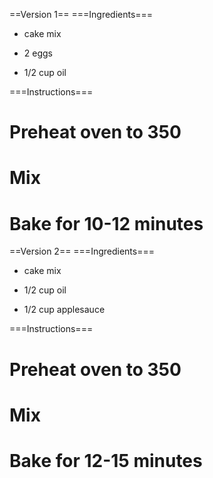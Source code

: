 ==Version 1==
===Ingredients===

* cake mix

* 2 eggs

* 1/2 cup oil

===Instructions===

# Preheat oven to 350
# Mix
# Bake for 10-12 minutes

==Version 2==
===Ingredients===

* cake mix

* 1/2 cup oil

* 1/2 cup applesauce


===Instructions===

# Preheat oven to 350
# Mix
# Bake for 12-15 minutes